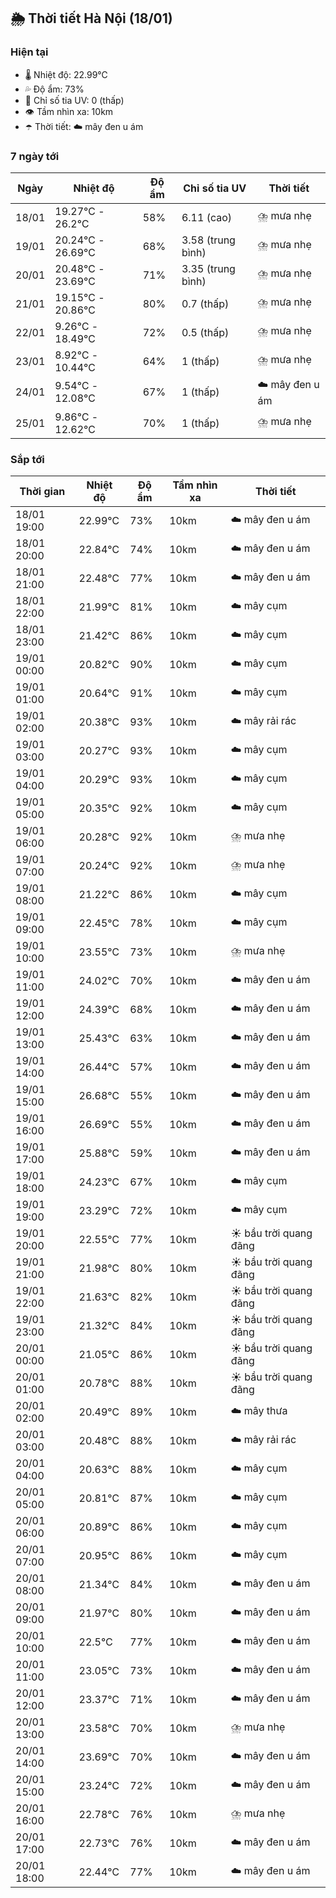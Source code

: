 ## 🌦️ Thời tiết Hà Nội (18/01)

### Hiện tại

- 🌡️ Nhiệt độ: 22.99℃
- 💦 Độ ẩm: 73%
- 🌟 Chỉ số tia UV: 0 (thấp)
- 👁️ Tầm nhìn xa: 10km
- ☂️ Thời tiết: ☁️ mây đen u ám

### 7 ngày tới

| Ngày | Nhiệt độ | Độ ẩm | Chỉ số tia UV | Thời tiết |
| --- | --- | --- | --- | --- |
| 18/01 | 19.27℃ - 26.2℃ | 58% | 6.11 (cao) | ⛈️ mưa nhẹ |
| 19/01 | 20.24℃ - 26.69℃ | 68% | 3.58 (trung bình) | ⛈️ mưa nhẹ |
| 20/01 | 20.48℃ - 23.69℃ | 71% | 3.35 (trung bình) | ⛈️ mưa nhẹ |
| 21/01 | 19.15℃ - 20.86℃ | 80% | 0.7 (thấp) | ⛈️ mưa nhẹ |
| 22/01 | 9.26℃ - 18.49℃ | 72% | 0.5 (thấp) | ⛈️ mưa nhẹ |
| 23/01 | 8.92℃ - 10.44℃ | 64% | 1 (thấp) | ⛈️ mưa nhẹ |
| 24/01 | 9.54℃ - 12.08℃ | 67% | 1 (thấp) | ☁️ mây đen u ám |
| 25/01 | 9.86℃ - 12.62℃ | 70% | 1 (thấp) | ⛈️ mưa nhẹ |

### Sắp tới

| Thời gian | Nhiệt độ | Độ ẩm | Tầm nhìn xa | Thời tiết |
| --- | --- | --- | --- | --- |
| 18/01 19:00 | 22.99℃ | 73% | 10km | ☁️ mây đen u ám |
| 18/01 20:00 | 22.84℃ | 74% | 10km | ☁️ mây đen u ám |
| 18/01 21:00 | 22.48℃ | 77% | 10km | ☁️ mây đen u ám |
| 18/01 22:00 | 21.99℃ | 81% | 10km | ☁️ mây cụm |
| 18/01 23:00 | 21.42℃ | 86% | 10km | ☁️ mây cụm |
| 19/01 00:00 | 20.82℃ | 90% | 10km | ☁️ mây cụm |
| 19/01 01:00 | 20.64℃ | 91% | 10km | ☁️ mây cụm |
| 19/01 02:00 | 20.38℃ | 93% | 10km | ☁️ mây rải rác |
| 19/01 03:00 | 20.27℃ | 93% | 10km | ☁️ mây cụm |
| 19/01 04:00 | 20.29℃ | 93% | 10km | ☁️ mây cụm |
| 19/01 05:00 | 20.35℃ | 92% | 10km | ☁️ mây cụm |
| 19/01 06:00 | 20.28℃ | 92% | 10km | ⛈️ mưa nhẹ |
| 19/01 07:00 | 20.24℃ | 92% | 10km | ⛈️ mưa nhẹ |
| 19/01 08:00 | 21.22℃ | 86% | 10km | ☁️ mây cụm |
| 19/01 09:00 | 22.45℃ | 78% | 10km | ☁️ mây cụm |
| 19/01 10:00 | 23.55℃ | 73% | 10km | ⛈️ mưa nhẹ |
| 19/01 11:00 | 24.02℃ | 70% | 10km | ☁️ mây đen u ám |
| 19/01 12:00 | 24.39℃ | 68% | 10km | ☁️ mây đen u ám |
| 19/01 13:00 | 25.43℃ | 63% | 10km | ☁️ mây đen u ám |
| 19/01 14:00 | 26.44℃ | 57% | 10km | ☁️ mây đen u ám |
| 19/01 15:00 | 26.68℃ | 55% | 10km | ☁️ mây đen u ám |
| 19/01 16:00 | 26.69℃ | 55% | 10km | ☁️ mây đen u ám |
| 19/01 17:00 | 25.88℃ | 59% | 10km | ☁️ mây đen u ám |
| 19/01 18:00 | 24.23℃ | 67% | 10km | ☁️ mây cụm |
| 19/01 19:00 | 23.29℃ | 72% | 10km | ☁️ mây cụm |
| 19/01 20:00 | 22.55℃ | 77% | 10km | ☀️ bầu trời quang đãng |
| 19/01 21:00 | 21.98℃ | 80% | 10km | ☀️ bầu trời quang đãng |
| 19/01 22:00 | 21.63℃ | 82% | 10km | ☀️ bầu trời quang đãng |
| 19/01 23:00 | 21.32℃ | 84% | 10km | ☀️ bầu trời quang đãng |
| 20/01 00:00 | 21.05℃ | 86% | 10km | ☀️ bầu trời quang đãng |
| 20/01 01:00 | 20.78℃ | 88% | 10km | ☀️ bầu trời quang đãng |
| 20/01 02:00 | 20.49℃ | 89% | 10km | ☁️ mây thưa |
| 20/01 03:00 | 20.48℃ | 88% | 10km | ☁️ mây rải rác |
| 20/01 04:00 | 20.63℃ | 88% | 10km | ☁️ mây cụm |
| 20/01 05:00 | 20.81℃ | 87% | 10km | ☁️ mây cụm |
| 20/01 06:00 | 20.89℃ | 86% | 10km | ☁️ mây cụm |
| 20/01 07:00 | 20.95℃ | 86% | 10km | ☁️ mây cụm |
| 20/01 08:00 | 21.34℃ | 84% | 10km | ☁️ mây đen u ám |
| 20/01 09:00 | 21.97℃ | 80% | 10km | ☁️ mây đen u ám |
| 20/01 10:00 | 22.5℃ | 77% | 10km | ☁️ mây đen u ám |
| 20/01 11:00 | 23.05℃ | 73% | 10km | ☁️ mây đen u ám |
| 20/01 12:00 | 23.37℃ | 71% | 10km | ☁️ mây đen u ám |
| 20/01 13:00 | 23.58℃ | 70% | 10km | ⛈️ mưa nhẹ |
| 20/01 14:00 | 23.69℃ | 70% | 10km | ☁️ mây đen u ám |
| 20/01 15:00 | 23.24℃ | 72% | 10km | ☁️ mây đen u ám |
| 20/01 16:00 | 22.78℃ | 76% | 10km | ⛈️ mưa nhẹ |
| 20/01 17:00 | 22.73℃ | 76% | 10km | ☁️ mây đen u ám |
| 20/01 18:00 | 22.44℃ | 77% | 10km | ☁️ mây đen u ám |
